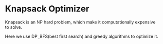 # Knapsack Optimizer

Knapsack is an NP hard problem, which make it computationally expensive to solve.

Here we use DP ,BFS(best first search) and greedy algorithms to optimize it.
